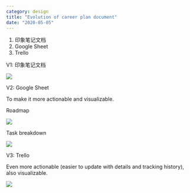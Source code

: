 ```yaml
---
category: design
title: "Evolution of career plan document"
date: "2020-05-05"
---
```


1. 印象笔记文档
2. Google Sheet
3. Trello

V1: 印象笔记文档

![](https://i.imgur.com/c7Fa9ez.png)

V2: Google Sheet

To make it more actionable and visualizable.

Roadmap

![](https://i.imgur.com/b3jx3HV.png)

Task breakdown

![](https://i.imgur.com/BQsPN2S.png)

V3: Trello

Even more actionable (easier to update with details and tracking history), also visualizable.

![](https://i.imgur.com/IEPFLBc.png)
